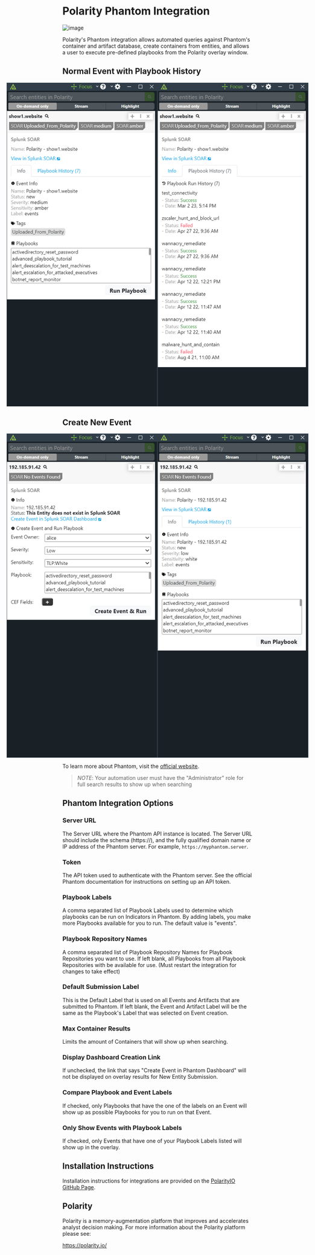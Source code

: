 # Polarity Phantom Integration

![image](https://img.shields.io/badge/status-beta-green.svg)

Polarity's Phantom integration allows automated queries against Phantom's container and artifact database, create containers from entities, and allows a user to execute pre-defined playbooks from the Polarity overlay window.

## Normal Event with Playbook History
<div style="display:flex; justify-content:center; align-items:center;">
  <img width="400" alt="Integration Example Event Info" src="./assets/integration-example-event-info.png">
  <img width="400" alt="Integration Example Event History" src="./assets/integration-example-event-history.png">
</div>

## Create New Event
<div style="display:flex; justify-content:center; align-items:center;">
  <img width="400" alt="Integration Example New Event" src="./assets/integration-example-new-event.png">
  <img width="400" alt="Integration Example New Event Created" src="./assets/integration-example-new-event-created.png">
</div>

To learn more about Phantom, visit the [official website](https://www.phantom.us).

> *NOTE*: Your automation user must have the "Administrator" role for full search results to show up when searching

## Phantom Integration Options

### Server URL

The Server URL where the Phantom API instance is located.  The Server URL should include the schema (https://), and the fully qualified domain name or IP address of the Phantom server. For example, `https://myphantom.server`.

### Token

The API token used to authenticate with the Phantom server.  See the official Phantom documentation for instructions on setting up an API token.

### Playbook Labels

A comma separated list of Playbook Labels used to determine which playbooks can be run on Indicators in Phantom. By adding labels, you make more Playbooks available for you to run. The default value is "events".

### Playbook Repository Names

A comma separated list of Playbook Repository Names for Playbook Repositories you want to use. If left blank, all Playbooks from all Playbook Repositories with be available for use. (Must restart the integration for changes to take effect)

### Default Submission Label

This is the Default Label that is used on all Events and Artifacts that are submitted to Phantom. If left blank, the Event and Artifact Label will be the same as the Playbook's Label that was selected on Event creation.

### Max Container Results

Limits the amount of Containers that will show up when searching.

### Display Dashboard Creation Link

If unchecked, the link that says "Create Event in Phantom Dashboard" will not be displayed on overlay results for New Entity Submission.

### Compare Playbook and Event Labels

If checked, only Playbooks that have the one of the labels on an Event will show up as possible Playbooks for you to run on that Event.


### Only Show Events with Playbook Labels

If checked, only Events that have one of your Playbook Labels listed will show up in the overlay.



## Installation Instructions

Installation instructions for integrations are provided on the [PolarityIO GitHub Page](https://polarityio.github.io/).


## Polarity

Polarity is a memory-augmentation platform that improves and accelerates analyst decision making.  For more information about the Polarity platform please see:

https://polarity.io/
